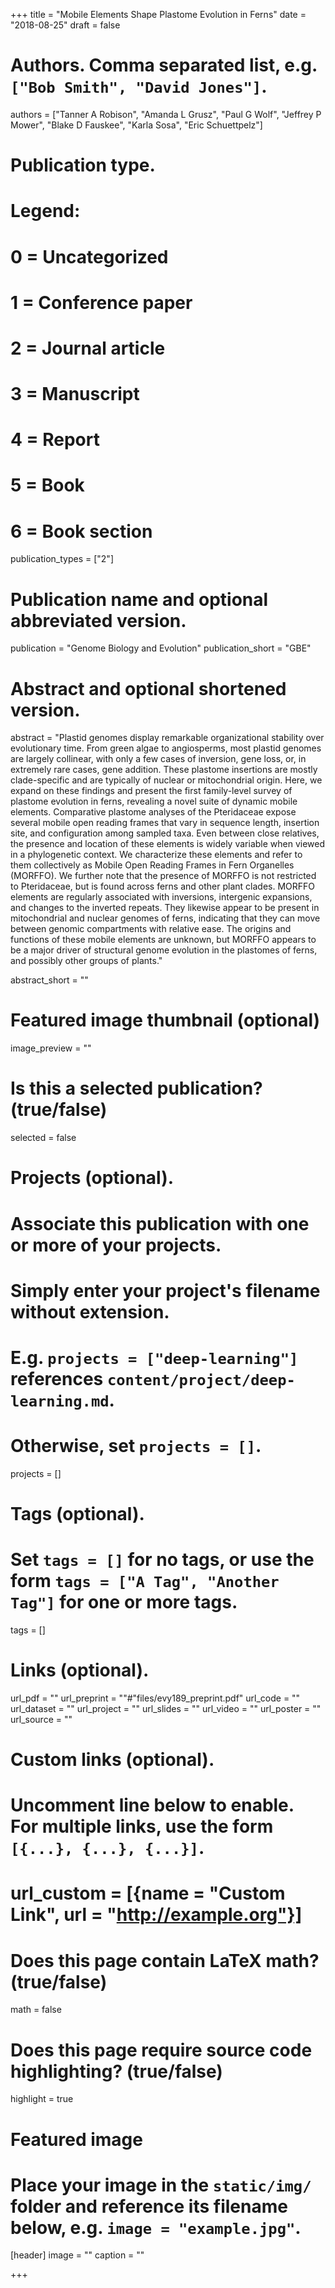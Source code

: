 +++
title = "Mobile Elements Shape Plastome Evolution in Ferns"
date = "2018-08-25"
draft = false

# Authors. Comma separated list, e.g. `["Bob Smith", "David Jones"]`.
authors =  ["Tanner A Robison",  "Amanda L Grusz",  "Paul G Wolf",  "Jeffrey P Mower",  "Blake D Fauskee", "Karla Sosa",  "Eric Schuettpelz"]

# Publication type.
# Legend:
# 0 = Uncategorized
# 1 = Conference paper
# 2 = Journal article
# 3 = Manuscript
# 4 = Report
# 5 = Book
# 6 = Book section
publication_types = ["2"]

# Publication name and optional abbreviated version.
publication = "Genome Biology and Evolution"
publication_short = "GBE"

# Abstract and optional shortened version.
abstract = "Plastid genomes display remarkable organizational stability over evolutionary time. From green algae to angiosperms, most plastid genomes are largely collinear, with only a few cases of inversion, gene loss, or, in extremely rare cases, gene addition. These plastome insertions are mostly clade-specific and are typically of nuclear or mitochondrial origin. Here, we expand on these findings and present the first family-level survey of plastome evolution in ferns, revealing a novel suite of dynamic mobile elements. Comparative plastome analyses of the Pteridaceae expose several mobile open reading frames that vary in sequence length, insertion site, and configuration among sampled taxa. Even between close relatives, the presence and location of these elements is widely variable when viewed in a phylogenetic context. We characterize these elements and refer to them collectively as Mobile Open Reading Frames in Fern Organelles (MORFFO). We further note that the presence of MORFFO is not restricted to Pteridaceae, but is found across ferns and other plant clades. MORFFO elements are regularly associated with inversions, intergenic expansions, and changes to the inverted repeats. They likewise appear to be present in mitochondrial and nuclear genomes of ferns, indicating that they can move between genomic compartments with relative ease. The origins and functions of these mobile elements are unknown, but MORFFO appears to be a major driver of structural genome evolution in the plastomes of ferns, and possibly other groups of plants."

abstract_short = ""

# Featured image thumbnail (optional)
image_preview = ""

# Is this a selected publication? (true/false)
selected = false

# Projects (optional).
#   Associate this publication with one or more of your projects.
#   Simply enter your project's filename without extension.
#   E.g. `projects = ["deep-learning"]` references `content/project/deep-learning.md`.
#   Otherwise, set `projects = []`.
projects = []

# Tags (optional).
#   Set `tags = []` for no tags, or use the form `tags = ["A Tag", "Another Tag"]` for one or more tags.
tags = []

# Links (optional).
url_pdf = ""
url_preprint = ""#"files/evy189_preprint.pdf"
url_code = ""
url_dataset = ""
url_project = ""
url_slides = ""
url_video = ""
url_poster = ""
url_source = ""

# Custom links (optional).
#   Uncomment line below to enable. For multiple links, use the form `[{...}, {...}, {...}]`.
# url_custom = [{name = "Custom Link", url = "http://example.org"}]

# Does this page contain LaTeX math? (true/false)
math = false

# Does this page require source code highlighting? (true/false)
highlight = true

# Featured image
# Place your image in the `static/img/` folder and reference its filename below, e.g. `image = "example.jpg"`.
[header]
image = ""
caption = ""

+++
